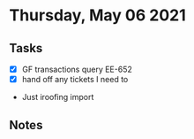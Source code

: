 # Thursday, May 06 2021

## Tasks
- [x] GF transactions query EE-652
- [x] hand off any tickets I need to
* Just iroofing import

## Notes

